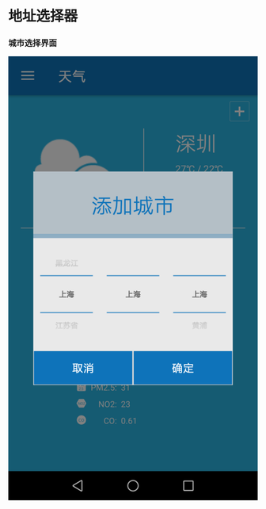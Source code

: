 地址选择器
=========

### 城市选择界面

![](https://github.com/dannycx/HeWeather/raw/master/screenshot/Screenshot_citypicker.png)  
